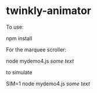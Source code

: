 # twinkly-animator

To use:

npm install

For the marquee scroller:

node mydemo4.js <Twinkly IP> _some text_

to simulate

SIM=1 node mydemo4.js <Twinkly IP> _some text_
